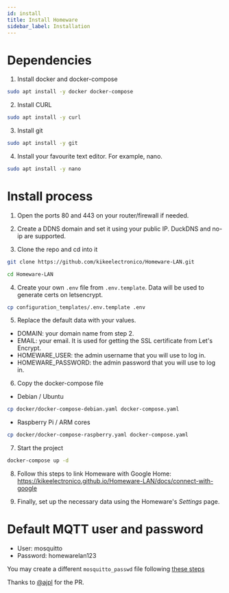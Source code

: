 ```yaml
---
id: install
title: Install Homeware
sidebar_label: Installation
---
```


# Dependencies

1. Install docker and docker-compose
```bash
sudo apt install -y docker docker-compose
```
2. Install CURL
```bash
sudo apt install -y curl
```
3. Install git
```bash
sudo apt install -y git
```
4. Install your favourite text editor. For example, nano.
```bash
sudo apt install -y nano
```
# Install process

1. Open the ports 80 and 443 on your router/firewall if needed.

2. Create a DDNS domain and set it using your public IP. DuckDNS and no-ip are supported.

3. Clone the repo and cd into it  
```bash
git clone https://github.com/kikeelectronico/Homeware-LAN.git
```
```bash
cd Homeware-LAN
```
4. Create your own `.env` file from `.env.template`. Data will be used to generate certs on letsencrypt.
```bash
cp configuration_templates/.env.template .env
```
5. Replace the default data with your values.
- DOMAIN: your domain name from step 2.
- EMAIL: your email. It is used for getting the SSL certificate from Let's Encrypt.
- HOMEWARE_USER: the admin username that you will use to log in.
- HOMEWARE_PASSWORD: the admin password that you will use to log in.
6. Copy the docker-compose file
- Debian / Ubuntu
```bash
cp docker/docker-compose-debian.yaml docker-compose.yaml
```
- Raspberry Pi / ARM cores
```bash
cp docker/docker-compose-raspberry.yaml docker-compose.yaml
```
7. Start the project
```bash
docker-compose up -d
```
8. Follow this steps to link Homeware with Google Home: https://kikeelectronico.github.io/Homeware-LAN/docs/connect-with-google

9. Finally, set up the necessary data using the Homeware's _Settings_ page.

# Default MQTT user and password

- User: mosquitto
- Password: homewarelan123

You may create a different `mosquitto_passwd` file following [these steps](https://mosquitto.org/man/mosquitto_passwd-1.html)  

Thanks to <a href="https://github.com/ajpl" tarjet="blanck">@ajpl</a> for the PR.

